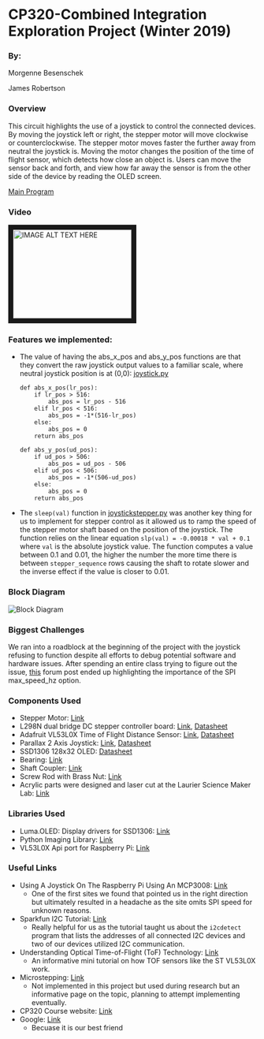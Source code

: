 # CP320-Combined Integration Exploration Project (Winter 2019)
### By:
<p>Morgenne Besenschek</p>
<p>James Robertson</p>

### Overview
This circuit highlights the use of a joystick to control the connected devices. By moving the joystick left or right, the stepper motor will move clockwise or counterclockwise. The stepper motor moves faster the further away from neutral the joystick is. Moving the motor changes the position of the time of flight sensor, which detects how close an object is. Users can move the sensor back and forth, and view how far away the sensor is from the other side of the device by reading the OLED screen. 

[Main Program](https://github.com/robejam/CP320--Combined-Integration-Exploration-Project/blob/master/Project%20Files/integrationcode.py)

### Video
<a href="http://www.youtube.com/watch?feature=player_embedded&v=XyRx3iDWlRw
" target="_blank"><img src="http://img.youtube.com/vi/XyRx3iDWlRw/0.jpg" 
alt="IMAGE ALT TEXT HERE" width="240" height="180" border="10" /></a>

### Features we implemented:
- The value of having the abs_x_pos and abs_y_pos functions are that they convert the raw joystick output values to a familiar scale, where neutral joystick position is at (0,0): [joystick.py](https://github.com/robejam/CP320--Combined-Integration-Exploration-Project/blob/master/Project%20Files/joystick.py)
  ```python3
  def abs_x_pos(lr_pos):
      if lr_pos > 516:
          abs_pos = lr_pos - 516
      elif lr_pos < 516:
          abs_pos = -1*(516-lr_pos)
      else:
          abs_pos = 0
      return abs_pos

  def abs_y_pos(ud_pos):
      if ud_pos > 506:
          abs_pos = ud_pos - 506
      elif ud_pos < 506:
          abs_pos = -1*(506-ud_pos)
      else:
          abs_pos = 0
      return abs_pos
  ```

- The `sleep(val)` function in [joystickstepper.py](https://github.com/robejam/CP320--Combined-Integration-Exploration-Project/blob/master/Project%20Files/joystickstepper.py) was another key thing for us to implement for stepper control as it allowed us to ramp the speed of the stepper motor shaft based on the position of the joystick. The function relies on the linear equation `slp(val) = -0.00018 * val + 0.1` where `val` is the absolute joystick value. The function computes a value between 0.1 and 0.01, the higher the number the more time there is between `stepper_sequence` rows causing the shaft to rotate slower and the inverse effect if the value is closer to 0.01.

### Block Diagram

![Block Diagram](https://raw.githubusercontent.com/robejam/CP320--Combined-Integration-Exploration-Project/master/Block%20Diagram.png)

### Biggest Challenges

We ran into a roadblock at the beginning of the project with the joystick refusing to function despite all efforts to debug potential software and hardware issues. After spending an entire class trying to figure out the issue, [this](https://www.raspberrypi.org/forums/viewtopic.php?t=213951#p1323337) forum post ended up highlighting the importance of the SPI max_speed_hz option.

### Components Used
- Stepper Motor: [Link](http://sayal.com/STORE/View_SPEC.asp?SKU=162138)
- L298N dual bridge DC stepper controller board: [Link](http://sayal.com/STORE/View_SPEC.asp?SKU=248133), [Datasheet](https://www.velleman.eu/downloads/29/vma409_a4v01.pdf) 
- Adafruit VL53L0X Time of Flight Distance Sensor: [Link](https://www.digikey.ca/product-detail/en/adafruit-industries-llc/3317/1528-1814-ND/6569762), [Datasheet](https://www.st.com/resource/en/datasheet/vl53l0x.pdf) 
- Parallax 2 Axis Joystick: [Link](https://www.robotshop.com/ca/en/parallax-2-axis-joystick.html), [Datasheet](https://www.parallax.com/sites/default/files/downloads/2-Axis-Joystick-Potentiometer-Datasheet.pdf)
- SSD1306 128x32 OLED: [Datasheet](https://cdn-shop.adafruit.com/datasheets/SSD1306.pdf)
- Bearing: [Link](https://www.amazon.ca/gp/product/B00EPNN62M/ref=ppx_yo_dt_b_asin_title_o01_s00?ie=UTF8&psc=1)
- Shaft Coupler: [Link](https://www.amazon.ca/gp/product/B07BF7NT6L/ref=ppx_yo_dt_b_asin_title_o00_s00?ie=UTF8&psc=1)
- Screw Rod with Brass Nut: [Link](https://www.amazon.ca/gp/product/B01HGIZY6I/ref=ppx_yo_dt_b_asin_title_o00_s00?ie=UTF8&psc=1)
- Acrylic parts were designed and laser cut at the Laurier Science Maker Lab: [Link](https://students.wlu.ca/work-leadership-and-volunteering/entrepreneurship/makerspaces/science-maker-lab/index.html)

### Libraries Used
- Luma.OLED: Display drivers for SSD1306: [Link](https://github.com/rm-hull/luma.oled)
- Python Imaging Library: [Link](https://github.com/python-pillow/Pillow)
- VL53L0X Api port for Raspberry Pi: [Link](https://github.com/cassou/VL53L0X_rasp)

### Useful Links
- Using A Joystick On The Raspberry Pi Using An MCP3008: [Link](https://www.raspberrypi-spy.co.uk/2014/04/using-a-joystick-on-the-raspberry-pi-using-an-mcp3008/)
  - One of the first sites we found that pointed us in the right direction but ultimately resulted in a headache as the site omits SPI speed for unknown reasons.  
- Sparkfun I2C Tutorial: [Link](https://learn.sparkfun.com/tutorials/raspberry-pi-spi-and-i2c-tutorial/all#i2c-on-pi)
  - Really helpful for us as the tutorial taught us about the `i2cdetect` program that lists the addresses of all connected I2C devices and two of our devices utilized I2C communication.
- Understanding Optical Time-of-Flight (ToF) Technology: [Link](https://www.youtube.com/watch?v=TpjnooXhOmY)
  - An informative mini tutorial on how TOF sensors like the ST VL53L0X work.
- Microstepping: [Link](https://hackaday.com/2016/08/29/how-accurate-is-microstepping-really/)
  - Not implemented in this project but used during research but an informative page on the topic, planning to attempt              implementing eventually. 
- CP320 Course website: [Link](http://denethor.wlu.ca/pc320/index.shtml)
- Google: [Link](www.google.ca)
  - Becuase it is our best friend
